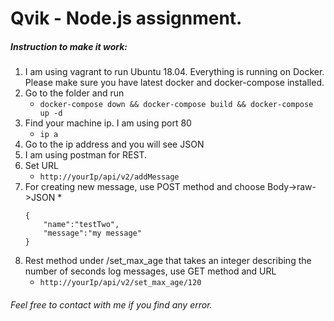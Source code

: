 # Qvik - Node.js assignment.

##### Instruction to make it work:

1. I am using vagrant to run Ubuntu 18.04. Everything is running on Docker. Please make sure you have latest docker and docker-compose installed. 
1. Go to the folder and run
	* ```docker-compose down && docker-compose build && docker-compose up -d```
1. Find your machine ip. I am using port 80
	* ```ip a```
1. Go to the ip address and you will see JSON
1. I am using postman for REST.
1. Set URL
	* ```http://yourIp/api/v2/addMessage```
1. For creating new message, use POST method and choose Body->raw->JSON
	* 
	```
	{
		"name":"testTwo",
    	"message":"my message"
	}
	```	
1. Rest method under /set_max_age that takes an integer describing the number of seconds log messages, use GET method and URL
	* ```http://yourIp/api/v2/set_max_age/120```		

###### Feel free to contact with me if you find any error.
